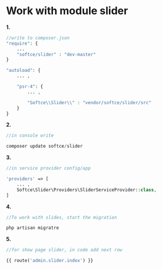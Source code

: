 # Work with module slider

**1.**
```php
//write to composer.json
"require": {
    ...
    "softce/slider" : "dev-master"
}

"autoload": {
    ... ,

    "psr-4": {
        ... ,

        "Softce\\Slider\\" : "vendor/softce/slider/src"
    }
}
```


**2.**
```php
//in console write

composer update softce/slider
```


**3.**
```php
//in service provider config/app

'providers' => [
    ... ,
    Softce\Slider\Providers\SliderServiceProvider::class,
]
```

**4.**
```php
//To work with slides, start the migration

php artisan migratre

```


**5.**
```php
//for show page slider, in code add next row

{{ route('admin.slider.index') }}

```


